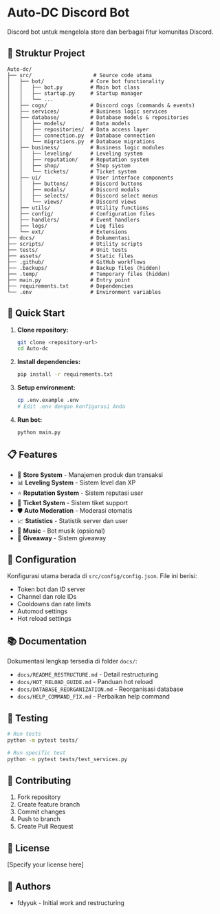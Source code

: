 # Auto-DC Discord Bot

Discord bot untuk mengelola store dan berbagai fitur komunitas Discord.

## 📁 Struktur Project

```
Auto-dc/
├── src/                    # Source code utama
│   ├── bot/               # Core bot functionality
│   │   ├── bot.py         # Main bot class
│   │   ├── startup.py     # Startup manager
│   │   └── ...
│   ├── cogs/              # Discord cogs (commands & events)
│   ├── services/          # Business logic services
│   ├── database/          # Database models & repositories
│   │   ├── models/        # Data models
│   │   ├── repositories/  # Data access layer
│   │   ├── connection.py  # Database connection
│   │   └── migrations.py  # Database migrations
│   ├── business/          # Business logic modules
│   │   ├── leveling/      # Leveling system
│   │   ├── reputation/    # Reputation system
│   │   ├── shop/          # Shop system
│   │   └── tickets/       # Ticket system
│   ├── ui/                # User interface components
│   │   ├── buttons/       # Discord buttons
│   │   ├── modals/        # Discord modals
│   │   ├── selects/       # Discord select menus
│   │   └── views/         # Discord views
│   ├── utils/             # Utility functions
│   ├── config/            # Configuration files
│   ├── handlers/          # Event handlers
│   ├── logs/              # Log files
│   └── ext/               # Extensions
├── docs/                  # Dokumentasi
├── scripts/               # Utility scripts
├── tests/                 # Unit tests
├── assets/                # Static files
├── .github/               # GitHub workflows
├── .backups/              # Backup files (hidden)
├── .temp/                 # Temporary files (hidden)
├── main.py                # Entry point
├── requirements.txt       # Dependencies
└── .env                   # Environment variables
```

## 🚀 Quick Start

1. **Clone repository:**
   ```bash
   git clone <repository-url>
   cd Auto-dc
   ```

2. **Install dependencies:**
   ```bash
   pip install -r requirements.txt
   ```

3. **Setup environment:**
   ```bash
   cp .env.example .env
   # Edit .env dengan konfigurasi Anda
   ```

4. **Run bot:**
   ```bash
   python main.py
   ```

## 📋 Features

- 🛒 **Store System** - Manajemen produk dan transaksi
- 📊 **Leveling System** - Sistem level dan XP
- ⭐ **Reputation System** - Sistem reputasi user
- 🎫 **Ticket System** - Sistem tiket support
- 🛡️ **Auto Moderation** - Moderasi otomatis
- 📈 **Statistics** - Statistik server dan user
- 🎵 **Music** - Bot musik (opsional)
- 🎁 **Giveaway** - Sistem giveaway

## 🔧 Configuration

Konfigurasi utama berada di `src/config/config.json`. File ini berisi:

- Token bot dan ID server
- Channel dan role IDs
- Cooldowns dan rate limits
- Automod settings
- Hot reload settings

## 📚 Documentation

Dokumentasi lengkap tersedia di folder `docs/`:

- `docs/README_RESTRUCTURE.md` - Detail restructuring
- `docs/HOT_RELOAD_GUIDE.md` - Panduan hot reload
- `docs/DATABASE_REORGANIZATION.md` - Reorganisasi database
- `docs/HELP_COMMAND_FIX.md` - Perbaikan help command

## 🧪 Testing

```bash
# Run tests
python -m pytest tests/

# Run specific test
python -m pytest tests/test_services.py
```

## 🤝 Contributing

1. Fork repository
2. Create feature branch
3. Commit changes
4. Push to branch
5. Create Pull Request

## 📄 License

[Specify your license here]

## 👥 Authors

- fdyyuk - Initial work and restructuring

